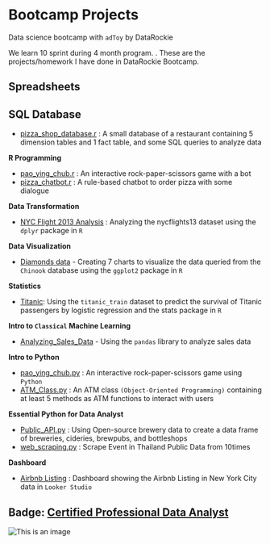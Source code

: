 # Bootcamp Projects

Data science bootcamp with `adToy` by DataRockie

We learn 10 sprint during 4 month program. . These are the projects/homework I have done in DataRockie Bootcamp.

## **Spreadsheets**

## **SQL Database**
- [pizza_shop_database.r](https://github.com/Jintawee-s/bootcamp_projects/blob/main/SQL%20Database/pizza_shop_database.r) : A small database of a restaurant containing 5 dimension tables and 1 fact table, and some SQL queries to analyze data

**R Programming**
- [pao_ying_chub.r](https://github.com/Jintawee-s/bootcamp_projects/blob/main/R%20Programming/pao_ying_chub.r) : An interactive rock-paper-scissors game with a bot
- [pizza_chatbot.r](https://github.com/Jintawee-s/bootcamp_projects/blob/main/R%20Programming/pizza_chatbot.r) : A rule-based chatbot to order pizza with some dialogue

**Data Transformation**
- [NYC Flight 2013 Analysis](https://github.com/Jintawee-s/bootcamp_projects/blob/main/NYC%20Flights%202013%20Analysis.r) : Analyzing the nycflights13 dataset using the `dplyr` package in `R`

**Data Visualization**
- [Diamonds data](https://github.com/Jintawee-s/bootcamp_projects/blob/main/diamonds%20data-visualization.pdf) - Creating 7 charts to visualize the data queried from the `Chinook` database using the `ggplot2` package in `R`

**Statistics**
- [Titanic](https://github.com/Jintawee-s/bootcamp_projects/blob/main/Titanic_%20Logistic%20regression.pdf): Using the `titanic_train` dataset to predict the survival of Titanic passengers by logistic regression and the stats package in `R`

**Intro to `Classical` Machine Learning**
- [Analyzing_Sales_Data](https://github.com/Jintawee-s/bootcamp_projects/blob/main/Python/Course%20Pandas%20Foundation%20-%20Final%20Project.ipynb) - Using the `pandas` library to analyze sales data

**Intro to Python**
- [pao_ying_chub.py](https://github.com/Jintawee-s/bootcamp_projects/blob/main/Python/pao_ying_chub.py) : An interactive rock-paper-scissors game using `Python`
- [ATM_Class.py](https://github.com/Jintawee-s/bootcamp_projects/blob/main/Python/ATM_class.py) : An ATM class `(Object-Oriented Programming)` containing at least 5 methods as ATM functions to interact with users

**Essential Python for Data Analyst**
- [Public_API.py](https://github.com/Jintawee-s/bootcamp_projects/blob/main/Python/Public_API.py) : Using Open-source brewery data to create a data frame of breweries, cideries, brewpubs, and bottleshops
- [web_scraping.py](https://github.com/Jintawee-s/bootcamp_projects/blob/main/Python/web_scraping.py) : Scrape Event in Thailand Public Data from 10times

**Dashboard**
- [Airbnb Listing](https://lookerstudio.google.com/reporting/d3b6d1b5-cde4-4aac-94a5-cf3c4f9724e3) : Dashboard showing the Airbnb Listing in New York City data in `Looker Studio`

## **Badge:** [Certified Professional Data Analyst](https://badgr.com/public/assertions/dW-wYq_EThSE8bB6uX2s8w)
![This is an image](https://myoctocat.com/assets/images/base-octocat.svg)
